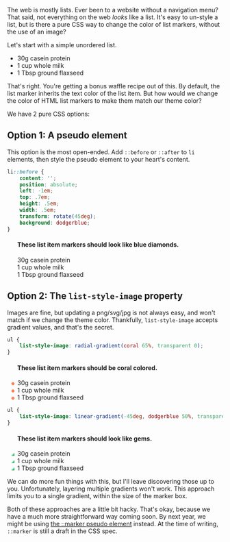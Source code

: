 <meta name="categories" content="html, css">
<meta name="media" content="/_assets/media/stack-of-books-on-a-table.jpg" />

The web is mostly lists. Ever been to a website without a navigation menu? That said, not everything on the web *looks* like a list. It's easy to un-style a list, but is there a pure CSS way to change the color of list markers, without the use of an image?

Let's start with a simple unordered list.

<ul>
    <li style="list-style-type: disc">30g casein protein</li>
    <li style="list-style-type: disc">1 cup whole milk</li>
    <li style="list-style-type: disc">1 Tbsp ground flaxseed</li>
</ul>

That's right. You're getting a bonus waffle recipe out of this. By default, the list marker inherits the text color of the list item. But how would we change the color of HTML list markers to make them match our theme color?

We have 2 pure CSS options:


## Option 1: A pseudo element

This option is the most open-ended. Add `::before` or `::after` to `li` elements, then style the pseudo element to your heart's content.

```css
li::before {
    content: '';
    position: absolute;
    left: -1em;
    top: .7em;
    height: .5em;
    width: .5em;
    transform: rotate(45deg);
    background: dodgerblue;
}
```

<style>
    .pseudo-element-example li {
        list-style: none !important;
    }
    .pseudo-element-example li::before {
        content: '';
        position: absolute;
        left: -1em;
        top: .7em;
        height: .5em;
        width: .5em;
        transform: rotate(45deg);
        background: dodgerblue;
    }
</style>
<ul class="pseudo-element-example">
    <h4>These list item markers should look like blue diamonds.</h4>
    <li>30g casein protein</li>
    <li>1 cup whole milk</li>
    <li>1 Tbsp ground flaxseed</li>
</ul>


## Option 2: The `list-style-image` property

Images are fine, but updating a png/svg/jpg is not always easy, and won't match if we change the theme color. Thankfully, `list-style-image` accepts gradient values, and that's the secret.

```css
ul {
    list-style-image: radial-gradient(coral 65%, transparent 0);
}
```
<ul style="list-style-image: radial-gradient(coral 65%, transparent 0);">
    <h4>These list item markers should be coral colored.</h4>
    <li>30g casein protein</li>
    <li>1 cup whole milk</li>
    <li>1 Tbsp ground flaxseed</li>
</ul>

```css
ul {
    list-style-image: linear-gradient(-45deg, dodgerblue 50%, transparent 0);
}
```

<ul style="list-style-image: linear-gradient(-45deg, #44aa77 37%, #66dd99 37%, #99ffbb 63%, transparent 0)">
    <h4>These list item markers should look like gems.</h4>
    <li>30g casein protein</li>
    <li>1 cup whole milk</li>
    <li>1 Tbsp ground flaxseed</li>
</ul>

We can do more fun things with this, but I'll leave discovering those up to you. Unfortunately, layering multiple gradients won't work. This approach limits you to a single gradient, within the size of the marker box.

Both of these approaches are a little bit hacky. That's okay, because we have a much more straightforward way coming soon.  By next year, we might be using [the ::marker pseudo element](https://developer.mozilla.org/en-US/docs/Web/CSS/::marker) instead. At the time of writing, `::marker` is still a draft in the CSS spec.
